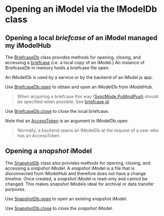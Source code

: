 # Opening an iModel via the IModelDb class

## Opening a local *briefcase* of an iModel managed my iModelHub

The [BriefcaseDb]($backend) class provides methods for opening, closing, and accessing a [briefcase](../Glossary.md#briefcase) (i.e. a local copy of an iModel.) An instance of BriefcaseDb in memory holds a briefcase file open.

An IModelDb is used by a service or by the backend of an iModel.js app.

Use [BriefcaseDb.open]($backend) to obtain and open an IModelDb from iModelHub.

> When acquiring a briefcase this way ([SyncMode.PullAndPush]($backend) should be specified when possible. See [briefcase id](../imodelhub/briefcases.md#briefcase-id).

Use [BriefcaseDb.close]($backend) to close the local briefcase.

Note that an [AccessToken](../common/AccessToken.md) is an argument to IModelDb.open.

> Normally, a backend opens an IModelDb at the request of a user who has an AccessToken.

## Opening a *snapshot* iModel

The [SnapshotDb]($backend) class also provides methods for opening, closing, and accessing a *snapshot* iModel.
A *snapshot* iModel is a file that is disconnected from iModelHub and therefore does not have a change timeline.
Once created, a *snapshot* iModel is read-only and cannot be changed.
This makes *snapshot* iModels ideal for archival or data transfer purposes.

Use [SnapshotDb.open]($backend) to open an existing *snapshot* iModel.

Use [SnapshotDb.close]($backend) to close the *snapshot* iModel.
